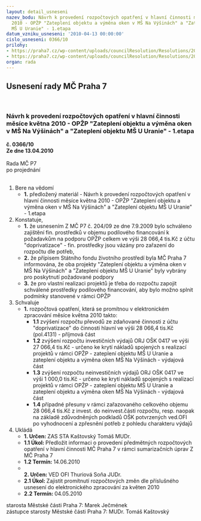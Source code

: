 ```yaml
---
layout: detail_usneseni
nazev_bodu: Návrh k provedení rozpočtových opatření v hlavní činnosti měsíce května
  2010 - OPŽP "Zateplení objektu a výměna oken v MŠ Na Výšinách" a "Zateplení objektu
  MŠ U Uranie" - 1.etapa
datum_vzniku_usneseni: '2010-04-13 00:00:00'
cislo_usneseni: 0366/10
prilohy:
- https://praha7.cz/wp-content/uploads/councilResolution/Resolutions/20546/17-10-usneseni0204_09z.doc
- https://praha7.cz/wp-content/uploads/councilResolution/Resolutions/20546/17-10-2m%c5%a1rozhsf%c5%bep.pdf
organ: rada
---
```

<div id="ucUsn_pList" class="usn">
	<span><h2>Usnesení rady MČ Praha 7 </h2>
<br></span><div class="standBody">
<span><h3>Návrh k provedení rozpočtových opatření v hlavní činnosti měsíce května 2010 - OPŽP "Zateplení objektu a výměna oken v MŠ Na Výšinách" a "Zateplení objektu MŠ U Uranie" - 1.etapa</h3></span><div class="center">
		<strong>č. 0366/10</strong><br>
	</div>
<div class="center">
		<strong>Ze dne 13.04.2010</strong><br><br>
	</div>Rada MČ P7<br> po projednání<br><br><ol>
<li>Bere na vědomí<ul><li>
<strong>1.</strong> předložený materiál - Návrh k provedení rozpočtových opatření v hlavní činnosti měsíce května 2010 - OPŽP "Zateplení objektu a výměna oken v MŠ Na Výšinách" a "Zateplení objektu MŠ U Uranie" - 1.etapa</li></ul>
</li>
<li>Konstatuje,<ul>
<li>
<strong>1.</strong> že usnesením Z MČ P7 č. 204/09 ze dne 7.9.2009 bylo schváleno zajištění fin. prostředků v objemu podílového  financování k požadavkům na podporu OPŽP celkem ve výši 28 066,4 tis.Kč z  účtu  "doprivatizace" - fin. prostředky jsou vázány pro zařazení do rozpočtu dle potřeb,</li>
<li>
<strong>2.</strong> že přípisem Státního fondu životního prostředí byla MČ Praha 7 informována, že oba projekty "Zateplení objektu a výměna oken v MŠ Na Výšinách" a "Zateplení objektu MŠ U Uranie" byly vybrány pro poskytnutí požadované podpory</li>
<li>
<strong>3.</strong> že pro vlastní realizaci projektů je třeba  do rozpočtu zapojit schválené  prostředky podílového financování, aby bylo možno splnit podmínky stanovené v rámci OPŽP </li>
</ul>
</li>
<li>Schvaluje<ul><li>
<strong>1.</strong> rozpočtová opatření, která se promítnou v elektronickém zpracování měsíce května 2010 takto:                                                                                                         <ul>
<li>
<strong>1.1</strong> zvýšení rozpočtu převodů ze zdaňované činnosti z účtu "doprivatizace"  do činnosti hlavní ve výši 28 066,4 tis.Kč (pol.4131) - příjmová část</li>
<li>
<strong>1.2</strong> zvýšení rozpočtu investičních výdajů  ORJ OŠK 0417  ve výši   27 066,4 tis.Kč - určeno ke krytí nákladů spojených s realizací projektů v rámci OPŽP - zateplení objektu MŠ U Uranie a zateplení objektu a výměna oken MŠ Na Výšinách  - výdajová část </li>
<li>
<strong>1.3</strong> zvýšení rozpočtu neinvestičních výdajů  ORJ OŠK 0417  ve výši   1 000,0 tis.Kč - určeno ke krytí nákladů spojených s realizací projektů v rámci OPŽP - zateplení objektu MŠ U Uranie a zateplení objektu a výměna oken MŠ Na Výšinách  - výdajová část </li>
<li>
<strong>1.4</strong> případné přesuny v rámci zařazovaného celkového objemu  28 066,4 tis.Kč z invest. do neinvest.části rozpočtu, resp. naopak na základě zdůvodněných podkladů OŠK potvrzených ved.OFI po vyhodnocení  a zpřesnění potřeb z pohledu charakteru výdajů</li>
</ul>
</li></ul>
</li>
<li>Ukládá<ul>
<li>
<strong>1. Určen: </strong>ZAS STA Kaštovský Tomáš MUDr.</li>
<li>
<strong>1.1 Úkol: </strong>Předložit informaci o provedení  předmětných rozpočtových opatření v hlavní činnosti MČ Praha 7 v rámci sumarizačních úprav Z MČ Praha 7</li>
<li>
<strong>1.2 Termín: </strong>14.06.2010</li>
<li>
<strong><br>2. Určen: </strong>VED OFI Thuriová Soňa JUDr.</li>
<li>
<strong>2.1 Úkol: </strong>Zajistit promítnutí rozpočtových změn dle příslušného usnesení do elektronického zpracování za květen 2010</li>
<li>
<strong>2.2 Termín: </strong>04.05.2010</li>
</ul>
</li>
</ol>starosta Městské části Praha 7: Marek Ječmének<br>zástupce starosty Městské části Praha 7: MUDr. Tomáš Kaštovský 
</div>
</div>